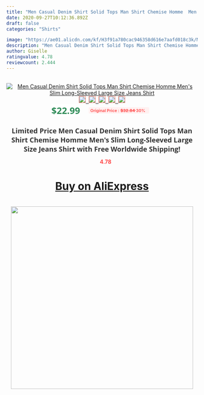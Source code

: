 ```yaml
---
title: "Men Casual Denim Shirt Solid Tops Man Shirt Chemise Homme  Men's  Slim Long-Sleeved Large Size Jeans Shirt"
date: 2020-09-27T10:12:36.892Z
draft: false
categories: "Shirts"

image: "https://ae01.alicdn.com/kf/H3f91a780cac946358d616e7aafd018c3k/Men-Casual-Denim-Shirt-Solid-Tops-Man-Shirt-Chemise-Homme-Men-s-Slim-Long-Sleeved-Large.png_220x220.png"
description: "Men Casual Denim Shirt Solid Tops Man Shirt Chemise Homme  Men's  Slim Long-Sleeved Large Size Jeans Shirt"
author: Giselle
ratingvalue: 4.78
reviewcount: 2.444
---
```

<br>
<div style="text-align: center;">
<a href="https://s.click.aliexpress.com/e/_9HJE6v" target="_blank" rel="nofollow noopener noreferrer"><img alt="Men Casual Denim Shirt Solid Tops Man Shirt Chemise Homme  Men's  Slim Long-Sleeved Large Size Jeans Shirt" class="magnifier-image" src="https://ae01.alicdn.com/kf/H3f91a780cac946358d616e7aafd018c3k/Men-Casual-Denim-Shirt-Solid-Tops-Man-Shirt-Chemise-Homme-Men-s-Slim-Long-Sleeved-Large.png_220x220.png_640x640.jpg">
<br>
<img style="border:1px solid salmon" src="https://ae01.alicdn.com/kf/H3f91a780cac946358d616e7aafd018c3k/Men-Casual-Denim-Shirt-Solid-Tops-Man-Shirt-Chemise-Homme-Men-s-Slim-Long-Sleeved-Large.png_120x120.jpg">&nbsp;&nbsp;<img style="border:1px solid salmon" src="https://ae01.alicdn.com/kf/H4f97806ac91749a0b26cdca0c5bbb693P/Men-Casual-Denim-Shirt-Solid-Tops-Man-Shirt-Chemise-Homme-Men-s-Slim-Long-Sleeved-Large.jpg_120x120.jpg">&nbsp;&nbsp;<img style="border:1px solid salmon" src="https://ae01.alicdn.com/kf/Hb68ea2fda24344ee8927ef353cdf1fa7s/Men-Casual-Denim-Shirt-Solid-Tops-Man-Shirt-Chemise-Homme-Men-s-Slim-Long-Sleeved-Large.jpg_120x120.jpg">&nbsp;&nbsp;<img style="border:1px solid salmon" src="https://ae01.alicdn.com/kf/H7cf6fab0ddcf4d62a2c7bbd66d47fca0y/Men-Casual-Denim-Shirt-Solid-Tops-Man-Shirt-Chemise-Homme-Men-s-Slim-Long-Sleeved-Large.jpg_120x120.jpg">&nbsp;&nbsp;<img style="border:1px solid salmon" src="https://ae01.alicdn.com/kf/H8bb65c09eced46e0af9a45d036df8ea58/Men-Casual-Denim-Shirt-Solid-Tops-Man-Shirt-Chemise-Homme-Men-s-Slim-Long-Sleeved-Large.jpg_120x120.jpg"></a></div><br0>
<div style="text-align: center;"><span style="background-color: white; border: 0px; box-sizing: border-box; color: seagreen; display: inline-block; font-family: &quot;open sans&quot; , &quot;arial&quot; , &quot;helvetica&quot; , sans-serif , &quot;heiti&quot;; font-size: 24px; font-stretch: inherit; font-weight: 700; line-height: inherit; margin: 0px 10px 0px 0px; padding: 0px; vertical-align: middle;">$22.99 </span>
<span style="background: rgb(255 , 241 , 241); border-radius: 3px; border: 0px; box-sizing: border-box; color: #ff4747; display: inline-block; font-family: inherit; font-size: 12px; font-stretch: inherit; font-style: inherit; font-variant: inherit; font-weight: 600; line-height: inherit; margin: 0px; padding: 2px 5px; transform: scale(0.9); vertical-align: middle;">Original Price : <b style="text-decoration: line-through;">$32.84 </b> 30%&nbsp;&nbsp;</span></div>
<h1 style="color: #333333; display: inline-block; font-family: &quot;open sans&quot; , &quot;arial&quot; , &quot;helvetica&quot; , sans-serif , &quot;heiti&quot;; font-size: 18px; font-stretch: inherit; font-weight: 700; text-align: center;">Limited Price Men Casual Denim Shirt Solid Tops Man Shirt Chemise Homme  Men's  Slim Long-Sleeved Large Size Jeans Shirt with Free Worldwide Shipping!</h1>
<div style="color: #ff4747; text-align: center;">
<img src="https://4.bp.blogspot.com/-M0ZcTcb-5uY/XleCXlxnR4I/AAAAAAAAAEc/OrjgMkXV1oMQFaCRZj5HQwOCBcu3w1FegCPcBGAYYCw/s1600/star.png" style="height: 15px;">&nbsp;<b>4.78</b></div>
<div class="button_cont" align="center"><a class="buynow_a" href="https://s.click.aliexpress.com/e/_9HJE6v" target="_blank" rel="nofollow noopener noreferrer"><H1>Buy on AliExpress</H1></a></div><br>
<div class="separator" style="clear: both; text-align: center;">
<img src="https://lh3.googleusercontent.com/-pTy5HemUv9M/XlePHvY0dAI/AAAAAAAAAE4/0nX5iRUoIWY8eMW9Dpxeirr157OZliDIgCLcBGAsYHQ/s1600/badge.gif" width="480">
</div>
